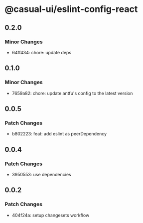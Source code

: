 # @casual-ui/eslint-config-react

## 0.2.0

### Minor Changes

- 64ff434: chore: update deps

## 0.1.0

### Minor Changes

- 7659a82: chore: update antfu's config to the latest version

## 0.0.5

### Patch Changes

- b802223: feat: add eslint as peerDependency

## 0.0.4

### Patch Changes

- 3950553: use dependencies

## 0.0.2

### Patch Changes

- 404f24a: setup changesets workflow
